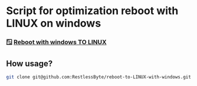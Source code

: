 #  Script for optimization reboot with **LINUX** on  windows
### 🪟 [**Reboot with windows TO LINUX**](https://github.com/RestlessByte/reboot-to-windows-with-LINUX)

## How usage?

```bash 
git clone git@github.com:RestlessByte/reboot-to-LINUX-with-windows.git
```